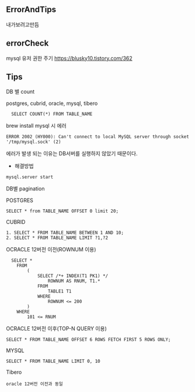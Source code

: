 ## ErrorAndTips
내가보려고만듬

## errorCheck
mysql 유저 권한 주기 https://blusky10.tistory.com/362

## Tips
DB 별 count

postgres, cubrid, oracle, mysql, tibero
```
  SELECT COUNT(*) FROM TABLE_NAME
```

brew install mysql 시 에러
```
ERROR 2002 (HY000): Can't connect to local MySQL server through socket '/tmp/mysql.sock' (2)
```
에러가 발생 되는 이유는 DB서버를 실행하지 않았기 때문이다.
* 해결방법 
```
mysql.server start
```

DB별 pagination

POSTGRES
```
SELECT * from TABLE_NAME OFFSET 0 limit 20;
```
CUBRID
```
1. SELECT * FROM TABLE_NAME BETWEEN 1 AND 10;
2. SELECT * FROM TABLE_NAME LIMIT ?1,?2
```
OCRACLE 12버전 이전(ROWNUM 이용)
```
  SELECT *
	FROM
	    (
	        SELECT /*+ INDEX(T1 PK1) */
	            ROWNUM AS RNUM, T1.*
	        FROM
	            TABLE1 T1
	        WHERE
	            ROWNUM <= 200
	    )
	WHERE
	    101 <= RNUM
```
OCRACLE 12버전 이후(TOP-N QUERY 이용)
```
SELECT * FROM TABLE_NAME OFFSET 6 ROWS FETCH FIRST 5 ROWS ONLY;
```
MYSQL
```
SELECT * FROM TABLE_NAME LIMIT 0, 10
```
Tibero
```
oracle 12버전 이전과 동일
```
